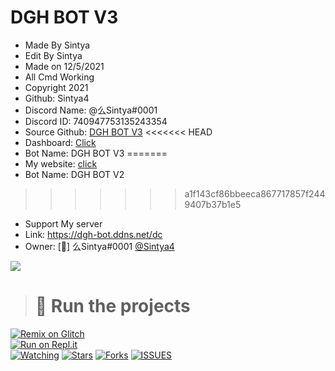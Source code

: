 # DGH BOT V3

- Made By Sintya
- Edit By Sintya
- Made on 12/5/2021
- All Cmd Working
- Copyright 2021
- Github: Sintya4
- Discord Name: @么Sintya#0001
- Discord ID: 740947753135243354
- Source Github: [DGH BOT V3](https://github.com/Sintya4/PREMIUM-DGH-BOT-V3)
<<<<<<< HEAD
- Dashboard: [Click](https://dgh-bot.ddns.net)
- Bot Name: DGH BOT V3
=======
- My website: [click](https://dgh-bot.ddns.net)
- Bot Name: DGH BOT V2
>>>>>>> a1f143cf86bbeeca867717857f2449407b37b1e5
- Support My server 
- Link: https://dgh-bot.ddns.net/dc
- Owner: [👑] 么Sintya#0001 [@Sintya4](https://github.com/Sintya4)

<a href="https://dblist.ddns.net/bots/849903077690572800">
<img src="https://dblist.ddns.net/api/embed/849903077690572800"/>
 </a>  

> # 💨 Run the projects

[![Remix on Glitch](https://cdn.glitch.com/2703baf2-b643-4da7-ab91-7ee2a2d00b5b%2Fremix-button.svg)](https://glitch.com/edit/#!/import/github/sintya4/PREMIUM-DGH-BOT-V3)<br>
[![Run on Repl.it](https://repl.it/badge/github/vcodes-xyz/bot-list)](https://repl.it/github/sintya4/PREMIUM-DGH-BOT-V3)<br>
[![Watching](https://img.shields.io/github/watchers/sintya4/PREMIUM-DGH-BOT-V3?style=for-the-badge)](/)
[![Stars](https://img.shields.io/github/stars/sintya4/PREMIUM-DGH-BOT-V3?style=for-the-badge)](https://github.com/Sintya4/PREMIUM-DGH-BOT-V3/stargazers)
[![Forks](https://img.shields.io/github/forks/Sintya4/PREMIUM-DGH-BOT-V3?style=for-the-badge)](https://github.com/Sintya4/PREMIUM-DGH-BOT-V3/network/members)
[![ISSUES](https://img.shields.io/github/issues-raw/sintya4/PREMIUM-DGH-BOT-V3?color=blue&logo=github&style=for-the-badge)](https://github.com/Sintya4/PREMIUM-DGH-BOT-V3/issues)
